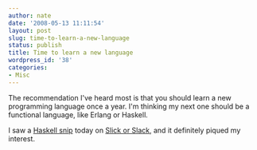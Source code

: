 ```yaml
---
author: nate
date: '2008-05-13 11:11:54'
layout: post
slug: time-to-learn-a-new-language
status: publish
title: Time to learn a new language
wordpress_id: '38'
categories:
- Misc
---
```


The recommendation I've heard most is that you should learn a new programming language once a year.  I'm thinking my next one should be a functional language, like Erlang or Haskell.

I saw a <a href="http://slickorslack.com/codes/61">Haskell snip</a> today on <a href="http://slickorslack.com/">Slick or Slack</a>, and it definitely piqued my interest.